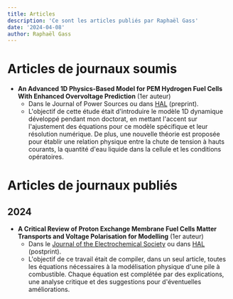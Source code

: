 ```yaml
---
title: Articles
description: 'Ce sont les articles publiés par Raphaël Gass'
date: '2024-04-08'
author: Raphaël Gass
---
```

	
# Articles de journaux soumis
- **An Advanced 1D Physics-Based Model for PEM Hydrogen Fuel Cells With Enhanced Overvoltage Prediction** (1er auteur)
	- Dans le Journal of Power Sources ou dans [HAL](https://hal.science/hal-04530852) (preprint).
	- L'objectif de cette étude était d'introduire le modèle 1D dynamique développé pendant mon doctorat, en mettant l'accent sur l'ajustement des équations pour ce modèle spécifique et leur résolution numérique. De plus, une nouvelle théorie est proposée pour établir une relation physique entre la chute de tension à hauts courants, la quantité d'eau liquide dans la cellule et les conditions opératoires.
	
# Articles de journaux publiés
## 2024
- **A Critical Review of Proton Exchange Membrane Fuel Cells Matter Transports and Voltage Polarisation for Modelling** (1er auteur)
	- Dans le [Journal of the Electrochemical Society](https://doi.org/10.1149/1945-7111/ad305a) ou dans [HAL](https://hal.science/hal-04493419) (postprint).
	- L'objectif de ce travail était de compiler, dans un seul article, toutes les équations nécessaires à la modélisation physique d'une pile à combustible. Chaque équation est complétée par des explications, une analyse critique et des suggestions pour d'éventuelles améliorations.

